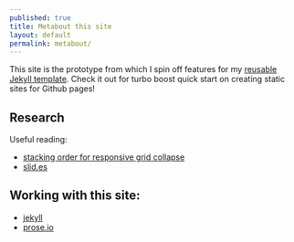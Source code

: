 ```yaml
---
published: true
title: Metabout this site
layout: default
permalink: metabout/
---
```


This site is the prototype from which I spin off features for my [reusable Jekyll template](https://github.com/edrex/reusable-jekyll-site). Check it out for turbo boost quick start on creating static sites for Github pages!

## Research 

Useful reading: 

 * [stacking order for responsive grid collapse](http://stackoverflow.com/questions/12226859/is-it-possible-to-choose-the-stacking-order-of-spans)
 * [slid.es](https://slid.es)


## Working with this site:

 * [jekyll](http://jekyllrb.com/docs/home/)
 * [prose.io](http://prose.io/)
 
